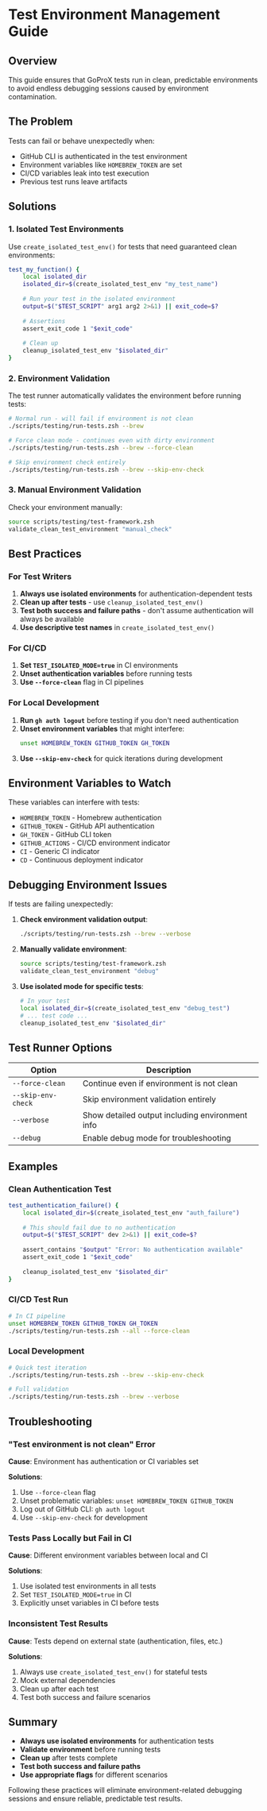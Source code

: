# Test Environment Management Guide

## Overview

This guide ensures that GoProX tests run in clean, predictable environments to avoid endless debugging sessions caused by environment contamination.

## The Problem

Tests can fail or behave unexpectedly when:
- GitHub CLI is authenticated in the test environment
- Environment variables like `HOMEBREW_TOKEN` are set
- CI/CD variables leak into test execution
- Previous test runs leave artifacts

## Solutions

### 1. Isolated Test Environments

Use `create_isolated_test_env()` for tests that need guaranteed clean environments:

```zsh
test_my_function() {
    local isolated_dir
    isolated_dir=$(create_isolated_test_env "my_test_name")
    
    # Run your test in the isolated environment
    output=$("$TEST_SCRIPT" arg1 arg2 2>&1) || exit_code=$?
    
    # Assertions
    assert_exit_code 1 "$exit_code"
    
    # Clean up
    cleanup_isolated_test_env "$isolated_dir"
}
```

### 2. Environment Validation

The test runner automatically validates the environment before running tests:

```bash
# Normal run - will fail if environment is not clean
./scripts/testing/run-tests.zsh --brew

# Force clean mode - continues even with dirty environment
./scripts/testing/run-tests.zsh --brew --force-clean

# Skip environment check entirely
./scripts/testing/run-tests.zsh --brew --skip-env-check
```

### 3. Manual Environment Validation

Check your environment manually:

```zsh
source scripts/testing/test-framework.zsh
validate_clean_test_environment "manual_check"
```

## Best Practices

### For Test Writers

1. **Always use isolated environments** for authentication-dependent tests
2. **Clean up after tests** - use `cleanup_isolated_test_env()`
3. **Test both success and failure paths** - don't assume authentication will always be available
4. **Use descriptive test names** in `create_isolated_test_env()`

### For CI/CD

1. **Set `TEST_ISOLATED_MODE=true`** in CI environments
2. **Unset authentication variables** before running tests
3. **Use `--force-clean`** flag in CI pipelines

### For Local Development

1. **Run `gh auth logout`** before testing if you don't need authentication
2. **Unset environment variables** that might interfere:
   ```bash
   unset HOMEBREW_TOKEN GITHUB_TOKEN GH_TOKEN
   ```
3. **Use `--skip-env-check`** for quick iterations during development

## Environment Variables to Watch

These variables can interfere with tests:

- `HOMEBREW_TOKEN` - Homebrew authentication
- `GITHUB_TOKEN` - GitHub API authentication  
- `GH_TOKEN` - GitHub CLI token
- `GITHUB_ACTIONS` - CI/CD environment indicator
- `CI` - Generic CI indicator
- `CD` - Continuous deployment indicator

## Debugging Environment Issues

If tests are failing unexpectedly:

1. **Check environment validation output**:
   ```bash
   ./scripts/testing/run-tests.zsh --brew --verbose
   ```

2. **Manually validate environment**:
   ```zsh
   source scripts/testing/test-framework.zsh
   validate_clean_test_environment "debug"
   ```

3. **Use isolated mode for specific tests**:
   ```zsh
   # In your test
   local isolated_dir=$(create_isolated_test_env "debug_test")
   # ... test code ...
   cleanup_isolated_test_env "$isolated_dir"
   ```

## Test Runner Options

| Option | Description |
|--------|-------------|
| `--force-clean` | Continue even if environment is not clean |
| `--skip-env-check` | Skip environment validation entirely |
| `--verbose` | Show detailed output including environment info |
| `--debug` | Enable debug mode for troubleshooting |

## Examples

### Clean Authentication Test
```zsh
test_authentication_failure() {
    local isolated_dir=$(create_isolated_test_env "auth_failure")
    
    # This should fail due to no authentication
    output=$("$TEST_SCRIPT" dev 2>&1) || exit_code=$?
    
    assert_contains "$output" "Error: No authentication available"
    assert_exit_code 1 "$exit_code"
    
    cleanup_isolated_test_env "$isolated_dir"
}
```

### CI/CD Test Run
```bash
# In CI pipeline
unset HOMEBREW_TOKEN GITHUB_TOKEN GH_TOKEN
./scripts/testing/run-tests.zsh --all --force-clean
```

### Local Development
```bash
# Quick test iteration
./scripts/testing/run-tests.zsh --brew --skip-env-check

# Full validation
./scripts/testing/run-tests.zsh --brew --verbose
```

## Troubleshooting

### "Test environment is not clean" Error

**Cause**: Environment has authentication or CI variables set

**Solutions**:
1. Use `--force-clean` flag
2. Unset problematic variables: `unset HOMEBREW_TOKEN GITHUB_TOKEN`
3. Log out of GitHub CLI: `gh auth logout`
4. Use `--skip-env-check` for development

### Tests Pass Locally but Fail in CI

**Cause**: Different environment variables between local and CI

**Solutions**:
1. Use isolated test environments in all tests
2. Set `TEST_ISOLATED_MODE=true` in CI
3. Explicitly unset variables in CI before tests

### Inconsistent Test Results

**Cause**: Tests depend on external state (authentication, files, etc.)

**Solutions**:
1. Always use `create_isolated_test_env()` for stateful tests
2. Mock external dependencies
3. Clean up after each test
4. Test both success and failure scenarios

## Summary

- **Always use isolated environments** for authentication tests
- **Validate environment** before running tests
- **Clean up** after tests complete
- **Test both success and failure paths**
- **Use appropriate flags** for different scenarios

Following these practices will eliminate environment-related debugging sessions and ensure reliable, predictable test results. 